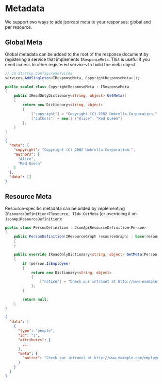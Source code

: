 # Metadata

We support two ways to add json:api meta to your responses: global and per resource.

## Global Meta

Global metadata can be added to the root of the response document by registering a service that implements `IResponseMeta`.
This is useful if you need access to other registered services to build the meta object.

```c#
// In Startup.ConfigureServices
services.AddSingleton<IResponseMeta, CopyrightResponseMeta>();

public sealed class CopyrightResponseMeta : IResponseMeta
{
    public IReadOnlyDictionary<string, object> GetMeta()
    {
        return new Dictionary<string, object>
        {
            ["copyright"] = "Copyright (C) 2002 Umbrella Corporation.",
            ["authors"] = new[] {"Alice", "Red Queen"}
        };
    }
}
```

```json
{
  "meta": {
    "copyright": "Copyright (C) 2002 Umbrella Corporation.",
    "authors": [
      "Alice",
      "Red Queen"
    ]
  },
  "data": []
}
```

## Resource Meta

Resource-specific metadata can be added by implementing `IResourceDefinition<TResource, TId>.GetMeta` (or overriding it on `JsonApiResourceDefinition`):

```c#
public class PersonDefinition : JsonApiResourceDefinition<Person>
{
    public PersonDefinition(IResourceGraph resourceGraph) : base(resourceGraph)
    {
    }

    public override IReadOnlyDictionary<string, object> GetMeta(Person person)
    {
        if (person.IsEmployee)
        {
            return new Dictionary<string, object>
            {
                ["notice"] = "Check our intranet at http://www.example.com/employees/" + person.StringId + " for personal details."
            };
        }

        return null;
    }
}
```

```json
{
  "data": [
    {
      "type": "people",
      "id": "1",
      "attributes": {
        ...
      },
      "meta": {
        "notice": "Check our intranet at http://www.example.com/employees/1 for personal details."
      }
    }
  ]
}
```
